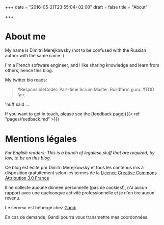 +++
date = "2016-05-21T23:55:04+02:00"
draft = false
title = "About"

+++

# About me

My name is Dimitri Merejkowsky (not to be confused with the Russian author with
the same name :)

I'm a French software engineer, and I like sharing knowledge and learn from
others, hence this blog.

My twitter bio reads:

> #ResponsibleCoder. Part-time Scrum Master. Buildfarm guru. #TDD fan.

'nuff said ...

If you want to get in touch, please see the [feedback page]({{< ref "pages/feedback.md" >}})

# Mentions légales

_For English readers: This is a bunch of legalese stuff
that are required, by law, to be on this blog._

Ce blog est édité par Dimitri Merejkowsky et tous les contenus mis à disposition
gratuitement selon les termes de la
[Licence Creative Commons Attribution 3.0 France](
http://creativecommons.org/licenses/by/3.0/fr)

Il ne collecte aucune donnée personnelle (pas de cookies!), n'a aucun rapport
avec une quelconque activité professionnelle et je n'en tire aucun revenu.

Le serveur est hébergé chez [Gandi](https://www.gandi.net/whowe/?lang=fr#legal).

En cas de demande, Gandi pourra vous transmettre mes coordonnées.
